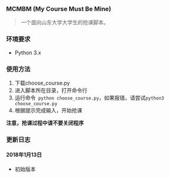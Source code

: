 ### MCMBM (My Course Must Be Mine)

> 一个面向山东大学大学生的抢课脚本。

### 环境要求

* Python 3.x

### 使用方法

1. 下载choose_course.py
2. 进入脚本所在目录，打开命令行
3. 运行命令``` python choose_course.py```，如果报错，请尝试```python3 choose_course.py```
4. 根据提示完成输入，开始抢课

**注意，抢课过程中请不要关闭程序**

### 更新日志

#### 2018年1月13日
* 初始版本
